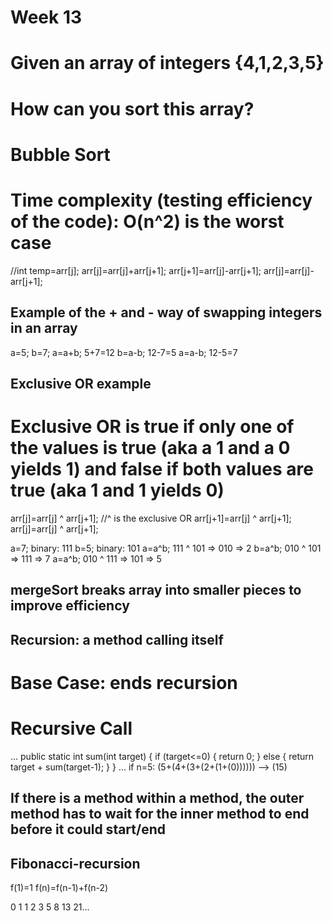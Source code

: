 # Week 13
# Given an array of integers {4,1,2,3,5}
# How can you sort this array?
# Bubble Sort
# Time complexity (testing efficiency of the code): O(n^2) is the worst case
//int temp=arr[j];
arr[j]=arr[j]+arr[j+1];
arr[j+1]=arr[j]-arr[j+1];
arr[j]=arr[j]-arr[j+1];

## Example of the + and - way of swapping integers in an array
a=5;
b=7;
a=a+b; 5+7=12
b=a-b; 12-7=5
a=a-b; 12-5=7

## Exclusive OR example
# Exclusive OR is true if only one of the values is true (aka a 1 and a 0 yields 1) and false if both values are true (aka 1 and 1 yields 0)
arr[j]=arr[j] ^ arr[j+1]; //^ is the exclusive OR
arr[j+1]=arr[j] ^ arr[j+1];
arr[j]=arr[j] ^ arr[j+1];

a=7; binary: 111
b=5; binary: 101
a=a^b; 111 ^ 101 => 010 => 2
b=a^b; 010 ^ 101 => 111 => 7
a=a^b; 010 ^ 111 => 101 => 5

## mergeSort breaks array into smaller pieces to improve efficiency

## Recursion: a method calling itself
# Base Case: ends recursion
# Recursive Call
...
public static int sum(int target) {
		if (target<=0) {
			return 0;
		}
		else {
			return target + sum(target-1);
		}
	}
...
if n=5: (5+(4+(3+(2+(1+(0)))))) --> (15)
## If there is a method within a method, the outer method has to wait for the inner method to end before it could start/end

## Fibonacci-recursion
f(1)=1
f(n)=f(n-1)+f(n-2)

0 1 1 2 3 5 8 13 21...